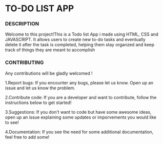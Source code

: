 <h1>TO-DO LIST APP</h1>
<h3>DESCRIPTION</h3>

<p>Welcome to this project!This is a Todo list App i made using HTML, CSS and JAVASCRIPT. It allows users to create new to-do tasks and eventually delete it after the task is completed, helping them stay organzed and keep track of things they are meant to accomplish</p>

<h3>CONTRIBUTING</h3>
Any contributions will be gladly welcomed !
  <p>1.Report bugs: If you encounter any bugs, please let us know. Open up an issue and let us know         the problem.</p>
  <p>2.Contribute code: If you are a developer and want to contribute, follow the instructions below        to get started!</p>
  <p> 3.Suggestions: If you don't want to code but have some awesome ideas, open up an issue           
      explaining some updates or imporvements you would like to see!</p>
  <p>4.Documentation: If you see the need for some additional documentation, feel free to add some!</p>




